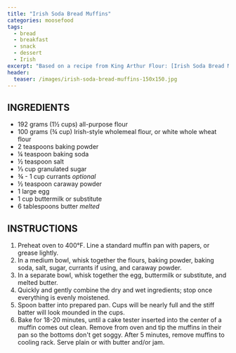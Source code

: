 ```yaml
---
title: "Irish Soda Bread Muffins"
categories: moosefood
tags: 
  - bread
  - breakfast
  - snack
  - dessert
  - Irish
excerpt: "Based on a recipe from King Arthur Flour: [Irish Soda Bread Muffins](https://www.kingarthurflour.com/recipes/irish-soda-bread-muffins-recipe). We prefer the Irish-style wholemeal flour, but white whole wheat flour can also be used. We don't like caraway seeds but we like the flavor, so I use a spice grinder to make a powder from the seeds (caraway powder can also be purchased online). I add just enough to accentuate the flavor of the whole wheat. As a buttermilk substitute, I prefer a mixture of half sour cream and half whole milk. These muffins also work well without the currants; or make some of each by leaving the currants out initially, mixing up the batter, scooping out a few muffins, then stirring in the currants and scooping out the rest of the muffins. Makes 12 muffins."
header:
  teaser: /images/irish-soda-bread-muffins-150x150.jpg
---
```


## INGREDIENTS
* 192 grams (1½ cups) all-purpose flour
* 100 grams (¾ cup) Irish-style wholemeal flour, or white whole wheat flour
* 2 teaspoons baking powder
* ¼ teaspoon baking soda
* ½ teaspoon salt
* ⅓ cup granulated sugar
* ¾ - 1 cup currants _optional_
* ½ teaspoon caraway powder
* 1 large egg
* 1 cup buttermilk or substitute
* 6 tablespoons butter _melted_


## INSTRUCTIONS
1. Preheat oven to 400°F. Line a standard muffin pan with papers, or grease lightly.
2. In a medium bowl, whisk together the flours, baking powder, baking soda, salt, sugar, currants if using, and caraway powder.
3. In a separate bowl, whisk together the egg, buttermilk or substitute, and melted butter.
4. Quickly and gently combine the dry and wet ingredients; stop once everything is evenly moistened.
5. Spoon batter into prepared pan. Cups will be nearly full and the stiff batter will look mounded in the cups.
6. Bake for 18-20 minutes, until a cake tester inserted into the center of a muffin comes out clean. Remove from oven and tip the muffins in their pan so the bottoms don't get soggy. After 5 minutes, remove muffins to cooling rack. Serve plain or with butter and/or jam.